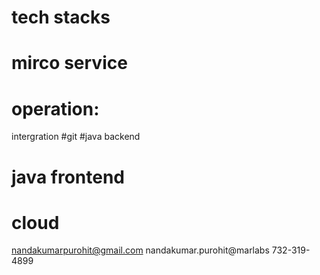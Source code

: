 # tech stacks
# mirco service 
# operation:
intergration 
#git 
#java backend 

# java frontend 

# cloud 

nandakumarpurohit@gmail.com
nandakumar.purohit@marlabs
732-319-4899


